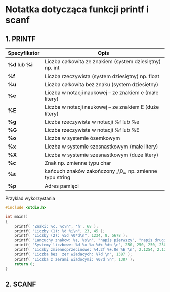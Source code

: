 # Notatka dotycząca funkcji **printf** i **scanf**

## 1. PRINTF


Specyfikator |	Opis
---|---
**%d** lub **%i** |	Liczba całkowita ze znakiem (system dziesiętny) np. int
**%f** |	Liczba rzeczywista (system dziesiętny) np. float
**%u** |	Liczba całkowita bez znaku (system dziesiętny)
**%e** |	Liczba w notacji naukowej – ze znakiem e (małe litery)
**%E** |	Liczba w notacji naukowej – ze znakiem E (duże litery)
**%g** |	Liczba rzeczywista w notacji %f lub %e
**%G** |	Liczba rzeczywista w notacji %f lub %E
**%o** |	Liczba w systemie ósemkowym
**%x** |	Liczba w systemie szesnastkowym (małe litery)
**%X** |	Liczba w systemie szesnastkowym (duże litery)
**%c** |	Znak np. zmienne typu char
**%s** |	Łańcuch znaków zakończony „\0„, np. zmienne typu string
**%p** |	Adres pamięci




Przyklad wykorzystania
```c
#include <stdio.h>

int main()
{
    printf( "Znaki: %c, %c\n", 'h', 68 );
    printf( "Liczby (1): %d %i\n", 23, 45 );
    printf( "Liczby (2): %5d %0*d\n", 1234, 8, 5678 );
    printf( "Lancuchy znakow: %s, %s\n", "napis pierwszy", "napis drugi" );
    printf( "Systemy liczbowe: %d %x %o %#x %#o \n", 250, 250, 250, 250, 250 );
    printf( "Liczby zmiennoprzecinowe: %4.2f %+.0e %E \n", 2.1254, 2.1254, 2.1254 );
    printf( "Liczba bez  zer wiadacych: %7d \n", 1387 );
    printf( "Liczba z zerami wiadocymi: %07d \n", 1387 );
    return 0;
}
```

## 2. SCANF
